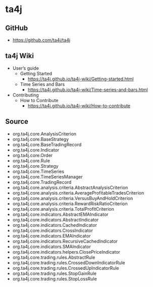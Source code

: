 # ta4j
## GitHub
  * https://github.com/ta4j/ta4j

## ta4j Wiki
* User’s guide
	* Getting Started
		* https://ta4j.github.io/ta4j-wiki/Getting-started.html
	* Time Series and Bars
		* https://ta4j.github.io/ta4j-wiki/Time-series-and-bars.html
* Contributing
	* How to Contribute
		* https://ta4j.github.io/ta4j-wiki/How-to-contribute

## Source
* org.ta4j.core.AnalysisCriterion
* org.ta4j.core.BaseStrategy
* org.ta4j.core.BaseTradingRecord
* org.ta4j.core.Indicator
* org.ta4j.core.Order
* org.ta4j.core.Rule
* org.ta4j.core.Strategy
* org.ta4j.core.TimeSeries
* org.ta4j.core.TimeSeriesManager
* org.ta4j.core.TradingRecord
* org.ta4j.core.analysis.criteria.AbstractAnalysisCriterion
* org.ta4j.core.analysis.criteria.AverageProfitableTradesCriterion
* org.ta4j.core.analysis.criteria.VersusBuyAndHoldCriterion
* org.ta4j.core.analysis.criteria.RewardRiskRatioCriterion
* org.ta4j.core.analysis.criteria.TotalProfitCriterion
* org.ta4j.core.indicators.AbstractEMAIndicator
* org.ta4j.core.indicators.AbstractIndicator
* org.ta4j.core.indicators.CachedIndicator
* org.ta4j.core.indicators.CrossIndicator
* org.ta4j.core.indicators.EMAIndicator
* org.ta4j.core.indicators.RecursiveCachedIndicator
* org.ta4j.core.indicators.SMAIndicator
* org.ta4j.core.indicators.helpers.ClosePriceIndicator
* org.ta4j.core.trading.rules.AbstractRule
* org.ta4j.core.trading.rules.CrossedDownIndicatorRule
* org.ta4j.core.trading.rules.CrossedUpIndicatorRule
* org.ta4j.core.trading.rules.StopGainRule
* org.ta4j.core.trading.rules.StopLossRule
